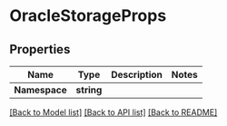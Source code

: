# OracleStorageProps

## Properties

Name | Type | Description | Notes
------------ | ------------- | ------------- | -------------
**Namespace** | **string** |  | 

[[Back to Model list]](../README.md#documentation-for-models) [[Back to API list]](../README.md#documentation-for-api-endpoints) [[Back to README]](../README.md)


